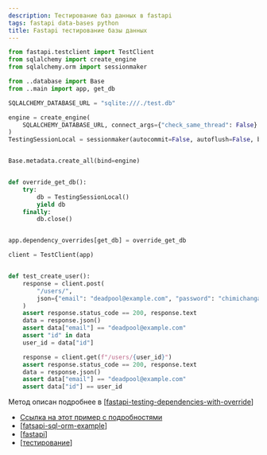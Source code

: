 ```yaml
---
description: Тестирование баз данных в fastapi
tags: fastapi data-bases python
title: Fastapi тестирование базы данных
---
```

```python
from fastapi.testclient import TestClient
from sqlalchemy import create_engine
from sqlalchemy.orm import sessionmaker

from ..database import Base
from ..main import app, get_db

SQLALCHEMY_DATABASE_URL = "sqlite:///./test.db"

engine = create_engine(
    SQLALCHEMY_DATABASE_URL, connect_args={"check_same_thread": False}
)
TestingSessionLocal = sessionmaker(autocommit=False, autoflush=False, bind=engine)


Base.metadata.create_all(bind=engine)


def override_get_db():
    try:
        db = TestingSessionLocal()
        yield db
    finally:
        db.close()


app.dependency_overrides[get_db] = override_get_db

client = TestClient(app)


def test_create_user():
    response = client.post(
        "/users/",
        json={"email": "deadpool@example.com", "password": "chimichangas4life"},
    )
    assert response.status_code == 200, response.text
    data = response.json()
    assert data["email"] == "deadpool@example.com"
    assert "id" in data
    user_id = data["id"]

    response = client.get(f"/users/{user_id}")
    assert response.status_code == 200, response.text
    data = response.json()
    assert data["email"] == "deadpool@example.com"
    assert data["id"] == user_id
```

Метод описан подробнее в [[fastapi-testing-dependencies-with-override]]

- [Ссылка на этот пример с подробностями](https://fastapi.tiangolo.com/advanced/testing-database/)
- [[fatsapi-sql-orm-example]]
- [[fastapi]]
- [[тестирование]]

[//begin]: # "Autogenerated link references for markdown compatibility"
[fastapi-testing-dependencies-with-override]: fastapi-testing-dependencies-with-override "Fastapi testing dependencies with owerride"
[fatsapi-sql-orm-example]: fatsapi-sql-orm-example "Fatsapi sql orm example"
[fastapi]: fastapi "Fastapi"
[тестирование]: ../lists/%D1%82%D0%B5%D1%81%D1%82%D0%B8%D1%80%D0%BE%D0%B2%D0%B0%D0%BD%D0%B8%D0%B5 "Основные принципы тестровния"
[//end]: # "Autogenerated link references"